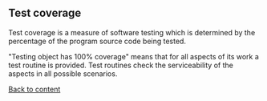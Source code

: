 ## Test coverage

Test coverage is a measure of software testing which is determined by the percentage of the program source code being tested.

"Testing object has 100% coverage" means that for all aspects of its work a test routine is provided. Test routines check the serviceability of the aspects in all possible scenarios.

[Back to content](../README.md#Concepts)